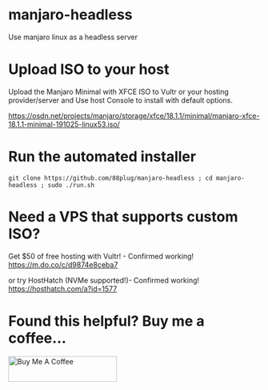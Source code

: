 # manjaro-headless
Use manjaro linux as a headless server

# Upload ISO to your host
Upload the Manjaro Minimal with XFCE ISO to Vultr or your hosting provider/server and 
Use host Console to install with default options.

https://osdn.net/projects/manjaro/storage/xfce/18.1.1/minimal/manjaro-xfce-18.1.1-minimal-191025-linux53.iso/

# Run the automated installer

```git clone https://github.com/88plug/manjaro-headless ; cd manjaro-headless ; sudo ./run.sh```

# Need a VPS that supports custom ISO?

Get $50 of free hosting with Vultr! - Confirmed working!
https://m.do.co/c/d9874e8ceba7

or try HostHatch (NVMe supported!)- Confirmed working!
https://hosthatch.com/a?id=1577

# Found this helpful?  Buy me a coffee...

<a href="https://www.buymeacoffee.com/88plug" target="_blank"><img src="https://cdn.buymeacoffee.com/buttons/default-orange.png" alt="Buy Me A Coffee" style="height: 51px !important;width: 217px !important;" ></a>
